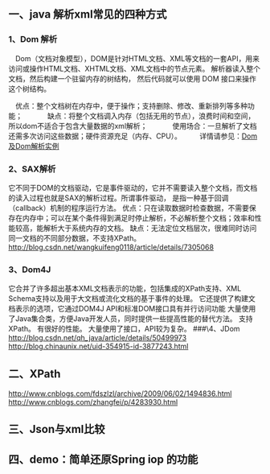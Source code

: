 
## 一、java 解析xml常见的四种方式
### 1、Dom 解析

&emsp;Dom（文档对象模型），DOM是针对HTML文档、XML等文档的一套API，用来访问或操作HTML文档、XHTML文档、XML文档中的节点元素。
解析器读入整个文档，然后构建一个驻留内存的树结构， 然后代码就可以使用 DOM 接口来操作这个树结构。

&emsp;优点：整个文档树在内存中，便于操作；支持删除、修改、重新排列等多种功能；
　　
&emsp;缺点：将整个文档调入内存（包括无用的节点），浪费时间和空间，所以dom不适合于包含大量数据的xml解析；
　　
&emsp;使用场合：一旦解析了文档还需多次访问这些数据；硬件资源充足（内存、CPU）。
　　
详情请参见：[Dom及Dom解析实例](http://blog.csdn.net/zp357252539/article/details/48084509)
### 2、SAX解析
  它不同于DOM的文档驱动，它是事件驱动的，它并不需要读入整个文档，而文档的读入过程也就是SAX的解析过程。所谓事件驱动，
是指一种基于回调（callback）机制的程序运行方法。
  优点：只在读取数据时检查数据，不需要保存在内存中；可以在某个条件得到满足时停止解析，不必解析整个文档；效率和性能较高，能解析大于系统内存的文档。
  缺点：无法定位文档层次，很难同时访问同一文档的不同部分数据，不支持XPath。
  http://blog.csdn.net/wangkuifeng0118/article/details/7305068
### 3、Dom4J
  它合并了许多超出基本XML文档表示的功能，包括集成的XPath支持、XML Schema支持以及用于大文档或流化文档的基于事件的处理。
它还提供了构建文档表示的选项，它通过DOM4J API和标准DOM接口具有并行访问功能
  大量使用了Java集合类，方便Java开发人员，同时提供一些提高性能的替代方法。
  支持XPath。
  有很好的性能。
  大量使用了接口，API较为复杂。
###\4、JDom
  http://blog.csdn.net/qh_java/article/details/50499973
  http://blog.chinaunix.net/uid-354915-id-3877243.html
## 二、XPath
  http://www.cnblogs.com/fdszlzl/archive/2009/06/02/1494836.html
  http://www.cnblogs.com/zhangfei/p/4283930.html
## 三、Json与xml比较
  
## 四、demo：简单还原Spring iop 的功能
